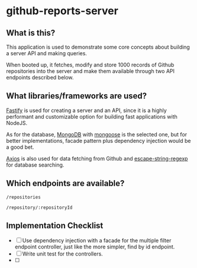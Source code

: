 # github-reports-server


## What is this?

This application is used to demonstrate some core concepts about building a server API and making queries.

When booted up, it fetches, modify and store 1000 records of Github repositories into the server and make them available through two API endpoints described below.


## What libraries/frameworks are used?

[Fastify](https://fastify.io) is used for creating a server and an API, since it is a highly performant and customizable option for building fast applications with NodeJS.

As for the database, [MongoDB]() with [mongoose](https://mongoosejs.com) is the selected one, but for better implementations, facade pattern plus dependency injection would be a good bet.

[Axios]() is also used for data fetching from Github and [escape-string-regexp]() for database searching.


## Which endpoints are available?

`/repositories`

`/repository/:repositoryId`


## Implementation Checklist

- [ ] Use dependency injection with a facade for the multiple filter endpoint controller, just like the more simpler, find by id endpoint.
- [ ] Write unit test for the controllers.
- [ ] 
